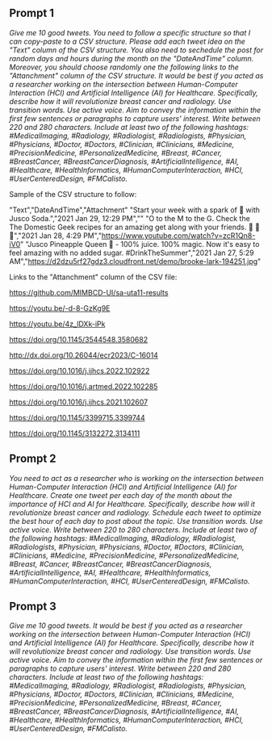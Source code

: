 ## Prompt 1

*Give me 10 good tweets. You need to follow a specific structure so that I can copy-paste to a CSV structure. Please add each tweet idea on the "Text" column of the CSV structure. You also need to sechedule the post for random days and hours during the month on the "DateAndTime" column. Moreover, you should choose randomly one the following links to the "Attanchment" column of the CSV structure. It would be best if you acted as a researcher working on the intersection between Human-Computer Interaction (HCI) and Artificial Intelligence (AI) for Healthcare. Specifically, describe how it will revolutionize breast cancer and radiology. Use transition words. Use active voice. Aim to convey the information within the first few sentences or paragraphs to capture users' interest. Write between 220 and 280 characters. Include at least two of the following hashtags: #MedicalImaging, #Radiology, #Radiologist, #Radiologists, #Physician, #Physicians, #Doctor, #Doctors, #Clinician, #Clinicians, #Medicine, #PrecisionMedicine, #PersonalizedMedicine, #Breast, #Cancer, #BreastCancer, #BreastCancerDiagnosis, #ArtificialIntelligence, #AI, #Healthcare, #HealthInformatics, #HumanComputerInteraction, #HCI, #UserCenteredDesign, #FMCalisto.*

Sample of the CSV structure to follow:

"Text","DateAndTime","Attachment"
"Start your week with a spark of 🍉 with Jusco Soda.","2021 Jan 29, 12:29 PM",""
"O to the M to the G. Check the The Domestic Geek recipes for an amazing get along with your friends. 🍹 🍹 🍹","2021 Jan 28, 4:29 PM","https://www.youtube.com/watch?v=zcR1Qn8-iV0"
"Jusco Pineapple Queen 🍍 - 100% juice. 100% magic. Now it's easy to feel amazing with no added sugar. #DrinkTheSummer","2021 Jan 27, 5:29 AM","https://d2dzu5rf27gdz3.cloudfront.net/demo/brooke-lark-194251.jpg"

Links to the "Attanchment" column of the CSV file:

https://github.com/MIMBCD-UI/sa-uta11-results

https://youtu.be/-d-8-GzKg9E

https://youtu.be/4z_lDXk-iPk

https://doi.org/10.1145/3544548.3580682

http://dx.doi.org/10.26044/ecr2023/C-16014

https://doi.org/10.1016/j.ijhcs.2022.102922

https://doi.org/10.1016/j.artmed.2022.102285

https://doi.org/10.1016/j.ijhcs.2021.102607

https://doi.org/10.1145/3399715.3399744

https://doi.org/10.1145/3132272.3134111

## Prompt 2

*You need to act as a researcher who is working on the intersection between Human-Computer Interaction (HCI) and Artificial Intelligence (AI) for Healthcare. Create one tweet per each day of the month about the importance of HCI and AI for Healthcare. Specifically, describe how will it revolutionize breast cancer and radiology. Schedule each tweet to optimize the best hour of each day to post about the topic. Use transition words. Use active voice. Write between 220 to 280 characters. Include at least two of the following hashtags: #MedicalImaging, #Radiology, #Radiologist, #Radiologists, #Physician, #Physicians, #Doctor, #Doctors, #Clinician, #Clinicians, #Medicine, #PrecisionMedicine, #PersonalizedMedicine, #Breast, #Cancer, #BreastCancer, #BreastCancerDiagnosis, #ArtificialIntelligence, #AI, #Healthcare, #HealthInformatics, #HumanComputerInteraction, #HCI, #UserCenteredDesign, #FMCalisto.*

## Prompt 3

*Give me 10 good tweets. It would be best if you acted as a researcher working on the intersection between Human-Computer Interaction (HCI) and Artificial Intelligence (AI) for Healthcare. Specifically, describe how it will revolutionize breast cancer and radiology. Use transition words. Use active voice. Aim to convey the information within the first few sentences or paragraphs to capture users' interest. Write between 220 and 280 characters. Include at least two of the following hashtags: #MedicalImaging, #Radiology, #Radiologist, #Radiologists, #Physician, #Physicians, #Doctor, #Doctors, #Clinician, #Clinicians, #Medicine, #PrecisionMedicine, #PersonalizedMedicine, #Breast, #Cancer, #BreastCancer, #BreastCancerDiagnosis, #ArtificialIntelligence, #AI, #Healthcare, #HealthInformatics, #HumanComputerInteraction, #HCI, #UserCenteredDesign, #FMCalisto.*

